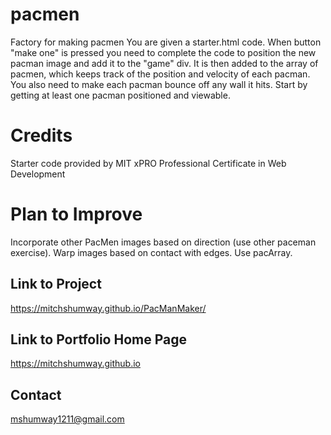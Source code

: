 # pacmen
Factory for making pacmen
You are given a starter.html code.
When button "make one" is pressed you need to complete the code 
to position the new pacman image and add it to the "game" div. It is then added to the array of pacmen, which keeps track of the position and velocity of each pacman.
You also need to make each pacman bounce off any wall it hits. 
Start by getting at least one pacman positioned and viewable. 

# Credits

Starter code provided by MIT xPRO Professional Certificate in Web Development

# Plan to Improve

Incorporate other PacMen images based on direction (use other paceman exercise). Warp images based on contact with edges. Use pacArray.


## Link to Project

https://mitchshumway.github.io/PacManMaker/

## Link to Portfolio Home Page

https://mitchshumway.github.io

## Contact

mshumway1211@gmail.com

